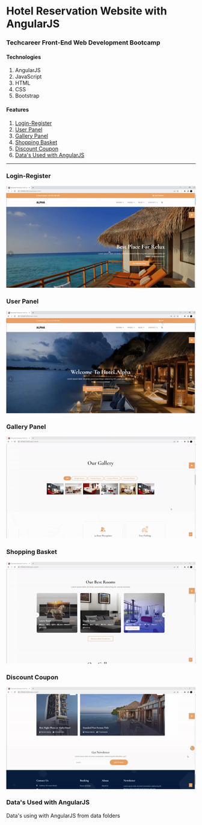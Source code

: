 # Hotel Reservation Website with AngularJS
### Techcareer Front-End Web Development Bootcamp

#### Technologies
1. AngularJS
1. JavaScript
1. HTML
1. CSS
1. Bootstrap

#### Features

1. [Login-Register](#login-register)
1. [User Panel](#user-panel)
1. [Gallery Panel](#gallery-panel)
1. [Shopping Basket](#shopping-basket)
1. [Discount Coupon](#discount-coupon)
1. [Data's Used with AngularJS](#datas-used-with-angularjs)

---

### Login-Register

![login-register](gif/login-register.gif)

### User Panel

![user-panel](gif/user-panel.gif)

### Gallery Panel

![gallery-panel](gif/gallery-panel.gif)

### Shopping Basket

![shopping-basket](gif/shopping-basket.gif)

### Discount Coupon

![discount-coupon](gif/discount-coupon.gif)

### Data's Used with AngularJS

Data's using with AngularJS from data folders 